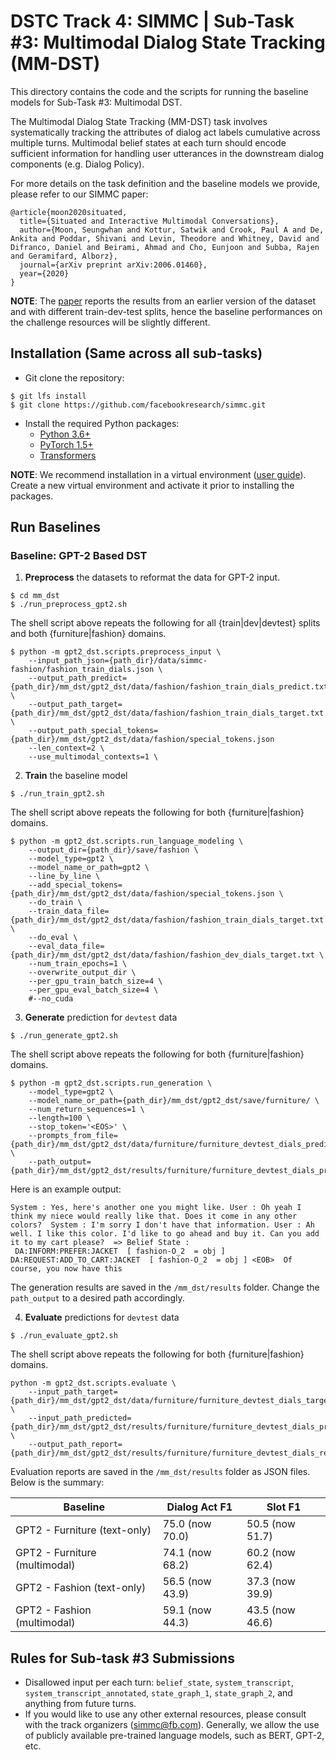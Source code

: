 # DSTC Track 4: SIMMC | Sub-Task #3: Multimodal Dialog State Tracking (MM-DST)

This directory contains the code and the scripts for running the baseline models for Sub-Task #3: Multimodal DST.

The Multimodal Dialog State Tracking (MM-DST) task involves systematically tracking the attributes of dialog act labels cumulative across multiple turns.
Multimodal belief states at each turn should encode sufficient information for handling user utterances in the downstream dialog components (e.g. Dialog Policy).

For more details on the task definition and the baseline models we provide, please refer to our SIMMC paper:
```
@article{moon2020situated,
  title={Situated and Interactive Multimodal Conversations},
  author={Moon, Seungwhan and Kottur, Satwik and Crook, Paul A and De, Ankita and Poddar, Shivani and Levin, Theodore and Whitney, David and Difranco, Daniel and Beirami, Ahmad and Cho, Eunjoon and Subba, Rajen and Geramifard, Alborz},
  journal={arXiv preprint arXiv:2006.01460},
  year={2020}
}
```
**NOTE**: The [paper][simmc_arxiv] reports the results from an earlier version of the dataset and with different train-dev-test splits, hence the baseline performances on the challenge resources will be slightly different.


## Installation (Same across all sub-tasks)

* Git clone the repository:
```
$ git lfs install
$ git clone https://github.com/facebookresearch/simmc.git
```

* Install the required Python packages:
  * [Python 3.6+](https://www.python.org/downloads/)
  * [PyTorch 1.5+](https://pytorch.org/get-started/locally/#start-locally)
  * [Transformers](https://huggingface.co/transformers/installation.html)

**NOTE**: We recommend installation in a virtual environment ([user guide](https://packaging.python.org/guides/installing-using-pip-and-virtual-environments/)). Create a new virtual environment and activate it prior to installing the packages.


## Run Baselines

### Baseline: GPT-2 Based DST

1. **Preprocess** the datasets to reformat the data for GPT-2 input.

```
$ cd mm_dst
$ ./run_preprocess_gpt2.sh
```

The shell script above repeats the following for all {train|dev|devtest} splits and both {furniture|fashion} domains.

```
$ python -m gpt2_dst.scripts.preprocess_input \
    --input_path_json={path_dir}/data/simmc-fashion/fashion_train_dials.json \
    --output_path_predict={path_dir}/mm_dst/gpt2_dst/data/fashion/fashion_train_dials_predict.txt \
    --output_path_target={path_dir}/mm_dst/gpt2_dst/data/fashion/fashion_train_dials_target.txt \
    --output_path_special_tokens={path_dir}/mm_dst/gpt2_dst/data/fashion/special_tokens.json
    --len_context=2 \
    --use_multimodal_contexts=1 \
```

2. **Train** the baseline model

```
$ ./run_train_gpt2.sh
```

The shell script above repeats the following for both {furniture|fashion} domains.

```
$ python -m gpt2_dst.scripts.run_language_modeling \
    --output_dir={path_dir}/save/fashion \
    --model_type=gpt2 \
    --model_name_or_path=gpt2 \
    --line_by_line \
    --add_special_tokens={path_dir}/mm_dst/gpt2_dst/data/fashion/special_tokens.json \
    --do_train \
    --train_data_file={path_dir}/mm_dst/gpt2_dst/data/fashion/fashion_train_dials_target.txt \
    --do_eval \
    --eval_data_file={path_dir}/mm_dst/gpt2_dst/data/fashion/fashion_dev_dials_target.txt \
    --num_train_epochs=1 \
    --overwrite_output_dir \
    --per_gpu_train_batch_size=4 \
    --per_gpu_eval_batch_size=4 \
    #--no_cuda

```

3. **Generate** prediction for `devtest` data

```
$ ./run_generate_gpt2.sh
```

The shell script above repeats the following for both {furniture|fashion} domains.
```
$ python -m gpt2_dst.scripts.run_generation \
    --model_type=gpt2 \
    --model_name_or_path={path_dir}/mm_dst/gpt2_dst/save/furniture/ \
    --num_return_sequences=1 \
    --length=100 \
    --stop_token='<EOS>' \
    --prompts_from_file={path_dir}/mm_dst/gpt2_dst/data/furniture/furniture_devtest_dials_predict.txt \
    --path_output={path_dir}/mm_dst/gpt2_dst/results/furniture/furniture_devtest_dials_predicted.txt
```

Here is an example output:
```
System : Yes, here's another one you might like. User : Oh yeah I think my niece would really like that. Does it come in any other colors?  System : I'm sorry I don't have that information. User : Ah well. I like this color. I'd like to go ahead and buy it. Can you add it to my cart please?  => Belief State :
 DA:INFORM:PREFER:JACKET  [ fashion-O_2  = obj ] DA:REQUEST:ADD_TO_CART:JACKET  [ fashion-O_2  = obj ] <EOB>  Of course, you now have this
```

The generation results are saved in the `/mm_dst/results` folder. Change the `path_output` to a desired path accordingly.


4. **Evaluate** predictions for `devtest` data

```
$ ./run_evaluate_gpt2.sh
```

The shell script above repeats the following for both {furniture|fashion} domains.
```
python -m gpt2_dst.scripts.evaluate \
    --input_path_target={path_dir}/mm_dst/gpt2_dst/data/furniture/furniture_devtest_dials_target.txt \
    --input_path_predicted={path_dir}/mm_dst/gpt2_dst/results/furniture/furniture_devtest_dials_predicted.txt \
    --output_path_report={path_dir}/mm_dst/gpt2_dst/results/furniture/furniture_devtest_dials_report.json

```

Evaluation reports are saved in the `/mm_dst/results` folder as JSON files. Below is the summary:

| Baseline | Dialog Act F1 | Slot F1 |
|--------|-------|-------|
| GPT2 - Furniture (text-only) | 75.0 (now 70.0) | 50.5 (now 51.7) |
| GPT2 - Furniture (multimodal) | 74.1 (now 68.2) | 60.2 (now 62.4) |
| GPT2 - Fashion (text-only) | 56.5 (now 43.9) | 37.3 (now 39.9) |
| GPT2 - Fashion (multimodal) | 59.1 (now 44.3) | 43.5 (now 46.6) |

## Rules for Sub-task #3 Submissions
* Disallowed input per each turn: `belief_state`, `system_transcript`, `system_transcript_annotated`, `state_graph_1`, `state_graph_2`, and anything from future turns.
* If you would like to use any other external resources, please consult with the track organizers (simmc@fb.com). Generally, we allow the use of publicly available pre-trained language models, such as BERT, GPT-2, etc.

[dstc9]:https://sites.google.com/dstc.community/dstc9/home
[simmc_arxiv]:https://arxiv.org/abs/2006.01460
